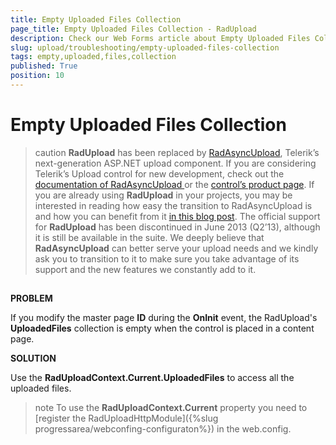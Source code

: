 ```yaml
---
title: Empty Uploaded Files Collection
page_title: Empty Uploaded Files Collection - RadUpload
description: Check our Web Forms article about Empty Uploaded Files Collection.
slug: upload/troubleshooting/empty-uploaded-files-collection
tags: empty,uploaded,files,collection
published: True
position: 10
---
```


# Empty Uploaded Files Collection



>caution  **RadUpload** has been replaced by [RadAsyncUpload](https://demos.telerik.com/aspnet-ajax/asyncupload/examples/overview/defaultcs.aspx), Telerik’s next-generation ASP.NET upload component. If you are considering Telerik’s Upload control for new development, check out the [documentation of RadAsyncUpload ](https://www.telerik.com/help/aspnet-ajax/asyncupload-overview.html) or the [control’s product page](https://www.telerik.com/products/aspnet-ajax/asyncupload.aspx). If you are already using **RadUpload** in your projects, you may be interested in reading how easy the transition to RadAsyncUpload is and how you can benefit from it [in this blog post](https://blogs.telerik.com/blogs/12-12-05/the-case-of-telerik-s-new-old-asp.net-ajax-upload-control-radasyncupload). The official support for **RadUpload** has been discontinued in June 2013 (Q2’13), although it is still be available in the suite. We deeply believe that **RadAsyncUpload** can better serve your upload needs and we kindly ask you to transition to it to make sure you take advantage of its support and the new features we constantly add to it.
>


## 

**PROBLEM**

If you modify the master page **ID** during the **OnInit** event, the RadUpload's **UploadedFiles** collection is empty when the control is placed in a content page.

**SOLUTION**

Use the **RadUploadContext.Current.UploadedFiles** to access all the uploaded files.

>note To use the **RadUploadContext.Current** property you need to [register the RadUploadHttpModule]({%slug progressarea/webconfing-configuraton%}) in the web.config.
>

